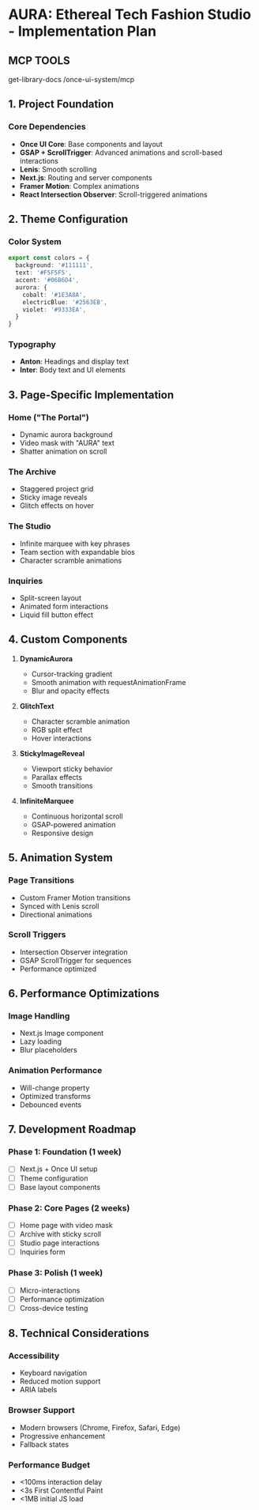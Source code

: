 # AURA: Ethereal Tech Fashion Studio - Implementation Plan
## MCP TOOLS
get-library-docs /once-ui-system/mcp
## 1. Project Foundation

### Core Dependencies
- **Once UI Core**: Base components and layout
- **GSAP + ScrollTrigger**: Advanced animations and scroll-based interactions
- **Lenis**: Smooth scrolling
- **Next.js**: Routing and server components
- **Framer Motion**: Complex animations
- **React Intersection Observer**: Scroll-triggered animations

## 2. Theme Configuration

### Color System
```typescript
export const colors = {
  background: '#111111',
  text: '#F5F5F5',
  accent: '#06B6D4',
  aurora: {
    cobalt: '#1E3A8A',
    electricBlue: '#2563EB',
    violet: '#9333EA',
  }
}
```

### Typography
- **Anton**: Headings and display text
- **Inter**: Body text and UI elements

## 3. Page-Specific Implementation

### Home ("The Portal")
- Dynamic aurora background
- Video mask with "AURA" text
- Shatter animation on scroll

### The Archive
- Staggered project grid
- Sticky image reveals
- Glitch effects on hover

### The Studio
- Infinite marquee with key phrases
- Team section with expandable bios
- Character scramble animations

### Inquiries
- Split-screen layout
- Animated form interactions
- Liquid fill button effect

## 4. Custom Components

1. **DynamicAurora**
   - Cursor-tracking gradient
   - Smooth animation with requestAnimationFrame
   - Blur and opacity effects

2. **GlitchText**
   - Character scramble animation
   - RGB split effect
   - Hover interactions

3. **StickyImageReveal**
   - Viewport sticky behavior
   - Parallax effects
   - Smooth transitions

4. **InfiniteMarquee**
   - Continuous horizontal scroll
   - GSAP-powered animation
   - Responsive design

## 5. Animation System

### Page Transitions
- Custom Framer Motion transitions
- Synced with Lenis scroll
- Directional animations

### Scroll Triggers
- Intersection Observer integration
- GSAP ScrollTrigger for sequences
- Performance optimized

## 6. Performance Optimizations

### Image Handling
- Next.js Image component
- Lazy loading
- Blur placeholders

### Animation Performance
- Will-change property
- Optimized transforms
- Debounced events

## 7. Development Roadmap

### Phase 1: Foundation (1 week)
- [ ] Next.js + Once UI setup
- [ ] Theme configuration
- [ ] Base layout components

### Phase 2: Core Pages (2 weeks)
- [ ] Home page with video mask
- [ ] Archive with sticky scroll
- [ ] Studio page interactions
- [ ] Inquiries form

### Phase 3: Polish (1 week)
- [ ] Micro-interactions
- [ ] Performance optimization
- [ ] Cross-device testing

## 8. Technical Considerations

### Accessibility
- Keyboard navigation
- Reduced motion support
- ARIA labels

### Browser Support
- Modern browsers (Chrome, Firefox, Safari, Edge)
- Progressive enhancement
- Fallback states

### Performance Budget
- <100ms interaction delay
- <3s First Contentful Paint
- <1MB initial JS load
